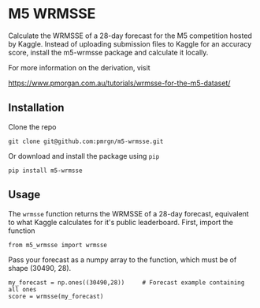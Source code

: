 # M5 WRMSSE

Calculate the WRMSSE of a 28-day forecast for the M5 competition hosted by Kaggle. Instead of uploading submission files to Kaggle for an accuracy score, install the m5-wrmsse package and calculate it locally.

For more information on the derivation, visit

<a href="https://www.pmorgan.com.au/tutorials/wrmsse-for-the-m5-dataset/">https://www.pmorgan.com.au/tutorials/wrmsse-for-the-m5-dataset/</a>

## Installation

Clone the repo

	git clone git@github.com:pmrgn/m5-wrmsse.git

Or download and install the package using `pip`

	pip install m5-wrmsse

## Usage

The `wrmsse` function returns the WRMSSE of a 28-day forecast, equivalent to what Kaggle calculates for it's public leaderboard. First, import the function

	from m5_wrmsse import wrmsse

Pass your forecast as a numpy array to the function, which must be of shape (30490, 28).
	
	my_forecast = np.ones((30490,28))     # Forecast example containing all ones
	score = wrmsse(my_forecast)